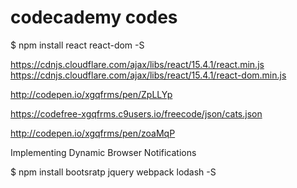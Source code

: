 # codecademy codes




$ npm install react react-dom -S




https://cdnjs.cloudflare.com/ajax/libs/react/15.4.1/react.min.js
https://cdnjs.cloudflare.com/ajax/libs/react/15.4.1/react-dom.min.js




http://codepen.io/xgqfrms/pen/ZpLLYp

https://codefree-xgqfrms.c9users.io/freecode/json/cats.json


http://codepen.io/xgqfrms/pen/zoaMqP

Implementing Dynamic Browser Notifications


$ npm install bootsratp jquery webpack lodash -S


















